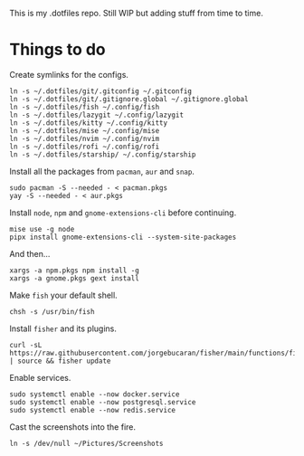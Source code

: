 This is my .dotfiles repo. Still WIP but adding stuff from time to time.

# Things to do

Create symlinks for the configs.

```
ln -s ~/.dotfiles/git/.gitconfig ~/.gitconfig
ln -s ~/.dotfiles/git/.gitignore.global ~/.gitignore.global
ln -s ~/.dotfiles/fish ~/.config/fish
ln -s ~/.dotfiles/lazygit ~/.config/lazygit
ln -s ~/.dotfiles/kitty ~/.config/kitty
ln -s ~/.dotfiles/mise ~/.config/mise
ln -s ~/.dotfiles/nvim ~/.config/nvim
ln -s ~/.dotfiles/rofi ~/.config/rofi
ln -s ~/.dotfiles/starship/ ~/.config/starship
```

Install all the packages from `pacman`, `aur` and `snap`.

```
sudo pacman -S --needed - < pacman.pkgs
yay -S --needed - < aur.pkgs
```

Install `node`, `npm` and `gnome-extensions-cli` before continuing.

```
mise use -g node
pipx install gnome-extensions-cli --system-site-packages
```

And then...

```
xargs -a npm.pkgs npm install -g
xargs -a gnome.pkgs gext install
```

Make `fish` your default shell.

```
chsh -s /usr/bin/fish
```

Install `fisher` and its plugins.

```
curl -sL https://raw.githubusercontent.com/jorgebucaran/fisher/main/functions/fisher.fish | source && fisher update
```

Enable services.

```
sudo systemctl enable --now docker.service
sudo systemctl enable --now postgresql.service
sudo systemctl enable --now redis.service
```

Cast the screenshots into the fire.

```
ln -s /dev/null ~/Pictures/Screenshots
```
